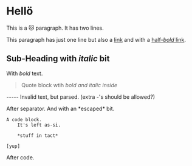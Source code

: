 # Hellö

This is a 🐱 paragraph.
It has two lines.

This paragraph has just one line but also a [link](structure) and with a [half-*bold* link](more).


## Sub-Heading with _italic_ bit

With *bold* text.

> Quote
block wtih *bold and _italic_ inside*

----- Invalid text, but parsed. (extra -'s should be allowed?)
 
After separator. And with an \*escaped\* bit.

```{.py}
A code block.
	It's left as-si.
	
	*stuff in tact*
	
[yup]
```

After code.
